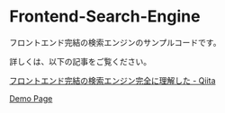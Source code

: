 # Frontend-Search-Engine

フロントエンド完結の検索エンジンのサンプルコードです。

詳しくは、以下の記事をご覧ください。

[フロントエンド完結の検索エンジン完全に理解した \- Qiita](https://qiita.com/Sashimimochi/items/4972b3dc333c6e5fb866)

[Demo Page]()


